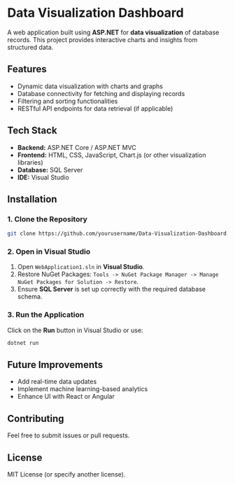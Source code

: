 # Data Visualization Dashboard

A web application built using **ASP.NET** for **data visualization** of database records. This project provides interactive charts and insights from structured data.

## Features
- Dynamic data visualization with charts and graphs
- Database connectivity for fetching and displaying records
- Filtering and sorting functionalities
- RESTful API endpoints for data retrieval (if applicable)

## Tech Stack
- **Backend:** ASP.NET Core / ASP.NET MVC
- **Frontend:** HTML, CSS, JavaScript, Chart.js (or other visualization libraries)
- **Database:** SQL Server
- **IDE:** Visual Studio

## Installation
### 1. Clone the Repository
```bash
git clone https://github.com/yourusername/Data-Visualization-Dashboard.git
```

### 2. Open in Visual Studio
1. Open `WebApplication1.sln` in **Visual Studio**.
2. Restore NuGet Packages: `Tools -> NuGet Package Manager -> Manage NuGet Packages for Solution -> Restore`.
3. Ensure **SQL Server** is set up correctly with the required database schema.

### 3. Run the Application
Click on the **Run** button in Visual Studio or use:
```bash
dotnet run
```



## Future Improvements
- Add real-time data updates
- Implement machine learning-based analytics
- Enhance UI with React or Angular

## Contributing
Feel free to submit issues or pull requests.

## License
MIT License (or specify another license).

